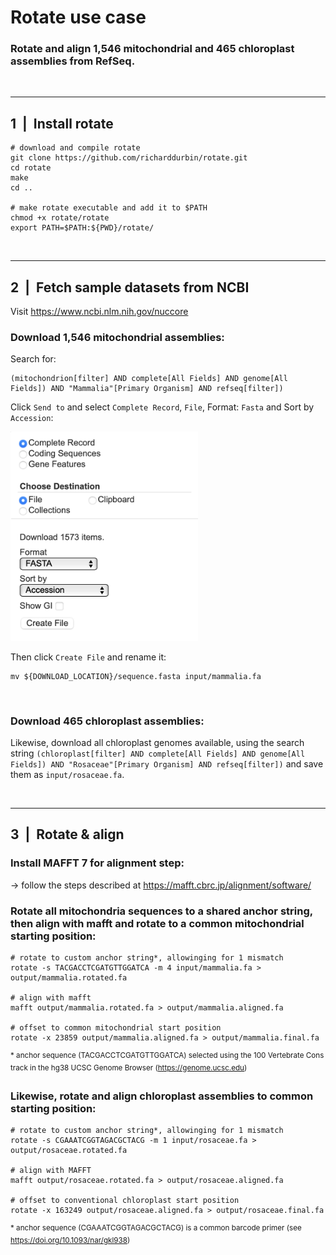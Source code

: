 # **Rotate use case**
### Rotate and align 1,546 mitochondrial and 465 chloroplast assemblies from RefSeq.
<br />

**********
## **1&nbsp;&nbsp;|&nbsp;&nbsp;Install rotate**
```
# download and compile rotate
git clone https://github.com/richarddurbin/rotate.git
cd rotate
make
cd ..

# make rotate executable and add it to $PATH
chmod +x rotate/rotate
export PATH=$PATH:${PWD}/rotate/
```

<br />

**********

## **2&nbsp;&nbsp;|&nbsp;&nbsp;Fetch sample datasets from NCBI**

Visit https://www.ncbi.nlm.nih.gov/nuccore

### Download 1,546 mitochondrial assemblies:
Search for:
```
(mitochondrion[filter] AND complete[All Fields] AND genome[All Fields]) AND "Mammalia"[Primary Organism] AND refseq[filter])
```
Click ```Send to``` and select ```Complete Record```, ```File```, Format: ```Fasta``` and Sort by ```Accession```:


<img src=".media/ncbi_export.png" alt="drawing" width="300"/>

Then click ```Create File``` and rename it:

```
mv ${DOWNLOAD_LOCATION}/sequence.fasta input/mammalia.fa
```
<br />

### Download 465 chloroplast assemblies:

Likewise, download all chloroplast genomes available, using the search string ```(chloroplast[filter] AND complete[All Fields] AND genome[All Fields]) AND "Rosaceae"[Primary Organism] AND refseq[filter])``` and save them as ```input/rosaceae.fa```.

<br />

**********

## **3&nbsp;&nbsp;|&nbsp;&nbsp;Rotate & align**


### Install MAFFT 7 for alignment step:
-> follow the steps described at https://mafft.cbrc.jp/alignment/software/

### Rotate all mitochondria sequences to a shared anchor string, then align with mafft and rotate to a common mitochondrial starting position:

```
# rotate to custom anchor string*, allowinging for 1 mismatch
rotate -s TACGACCTCGATGTTGGATCA -m 4 input/mammalia.fa > output/mammalia.rotated.fa

# align with mafft
mafft output/mammalia.rotated.fa > output/mammalia.aligned.fa

# offset to common mitochondrial start position
rotate -x 23859 output/mammalia.aligned.fa > output/mammalia.final.fa
```
<sup> \* anchor sequence (TACGACCTCGATGTTGGATCA) selected using the 100 Vertebrate Cons track in the hg38 UCSC Genome Browser (https://genome.ucsc.edu)</sup>

### Likewise, rotate and align chloroplast assemblies to common starting position:

```
# rotate to custom anchor string*, allowinging for 1 mismatch
rotate -s CGAAATCGGTAGACGCTACG -m 1 input/rosaceae.fa > output/rosaceae.rotated.fa

# align with MAFFT
mafft output/rosaceae.rotated.fa > output/rosaceae.aligned.fa

# offset to conventional chloroplast start position
rotate -x 163249 output/rosaceae.aligned.fa > output/rosaceae.final.fa
```
<sup> \* anchor sequence (CGAAATCGGTAGACGCTACG) is a common barcode primer (see https://doi.org/10.1093/nar/gkl938)</sup>




